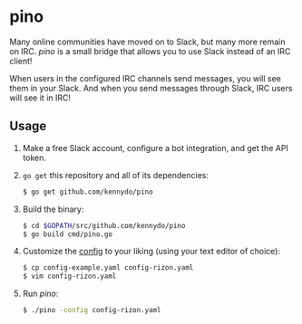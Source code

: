 # pino
Many online communities have moved on to Slack, but many more remain on IRC. *pino* is a small bridge that allows you to use Slack instead of an IRC client!

When users in the configured IRC channels send messages, you will see them in your Slack. And when you send messages through Slack, IRC users will see it in IRC!

## Usage

1. Make a free Slack account, configure a bot integration, and get the API token.
2. `go get` this repository and all of its dependencies:
    ```bash
    $ go get github.com/kennydo/pino
    ```

3. Build the binary:
    ```bash
    $ cd $GOPATH/src/github.com/kennydo/pino
    $ go build cmd/pino.go
    ```

4. Customize the [config](config-example.yaml) to your liking (using your text editor of choice):
    ```bash
    $ cp config-example.yaml config-rizon.yaml
    $ vim config-rizon.yaml
    ```

5. Run *pino*:
    ```bash
    $ ./pino -config config-rizon.yaml
    ```
